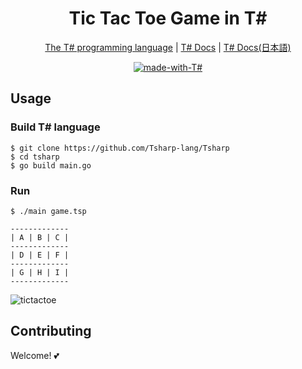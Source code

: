 <div align="center">

# Tic Tac Toe Game in T#

[The T# programming language](https://github.com/Tsharp-lang/Tsharp) |
[T# Docs](https://github.com/Tsharp-lang/Tsharp/blob/main/DOC/docs.md) |
[T# Docs(日本語)](https://github.com/Tsharp-lang/Tsharp/blob/main/DOC/ドキュメント.md)

[![made-with-T#](https://img.shields.io/badge/made%20with-Tsharp-blue.svg)](https://github.com/Tsharp-lang/Tsharp)
</div>


## Usage

### Build T# language
```
$ git clone https://github.com/Tsharp-lang/Tsharp
$ cd tsharp
$ go build main.go
```
### Run
```
$ ./main game.tsp
```

```
-------------
| A | B | C |
-------------
| D | E | F |
-------------
| G | H | I |
-------------
```

![tictactoe](https://user-images.githubusercontent.com/81926489/150748213-382896a0-8570-44c6-aafa-614b7e30e3cd.gif)

## Contributing
Welcome! 💕
